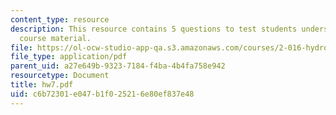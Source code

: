 ```yaml
---
content_type: resource
description: This resource contains 5 questions to test students understanding of
  course material.
file: https://ol-ocw-studio-app-qa.s3.amazonaws.com/courses/2-016-hydrodynamics-13-012-fall-2005/c6b72301e047b1f025216e80ef837e48_hw7.pdf
file_type: application/pdf
parent_uid: a27e649b-9323-7184-f4ba-4b4fa758e942
resourcetype: Document
title: hw7.pdf
uid: c6b72301-e047-b1f0-2521-6e80ef837e48
---
```

